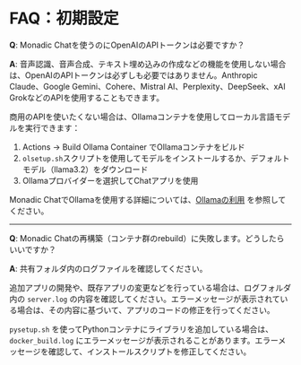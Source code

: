 # FAQ：初期設定

**Q**: Monadic Chatを使うのにOpenAIのAPIトークンは必要ですか？

**A**: 音声認識、音声合成、テキスト埋め込みの作成などの機能を使用しない場合は、OpenAIのAPIトークンは必ずしも必要ではありません。Anthropic Claude、Google Gemini、Cohere、Mistral AI、Perplexity、DeepSeek、xAI GrokなどのAPIを使用することもできます。

商用のAPIを使いたくない場合は、Ollamaコンテナを使用してローカル言語モデルを実行できます：
1. Actions → Build Ollama Container でOllamaコンテナをビルド
2. `olsetup.sh`スクリプトを使用してモデルをインストールするか、デフォルトモデル（llama3.2）をダウンロード
3. Ollamaプロバイダーを選択してChatアプリを使用

Monadic ChatでOllamaを使用する詳細については、[Ollamaの利用](../advanced-topics/ollama.md) を参照してください。

---

**Q**: Monadic Chatの再構築（コンテナ群のrebuild）に失敗します。どうしたらいいですか？

**A**: 共有フォルダ内のログファイルを確認してください。

追加アプリの開発や、既存アプリの変更などを行っている場合は、ログフォルダ内の `server.log` の内容を確認してください。エラーメッセージが表示されている場合は、その内容に基づいて、アプリのコードの修正を行ってください。

`pysetup.sh` を使ってPythonコンテナにライブラリを追加している場合は、`docker_build.log` にエラーメッセージが表示されることがあります。エラーメッセージを確認して、インストールスクリプトを修正してください。

